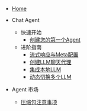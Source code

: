 * [Home](/)

* Chat Agent
  * 快速开始
    * [创建您的第一个Agent](doc/chat/QuickStart.md)
  * 进阶指南
    * [流式响应与Meta配置](doc/chat/StreamResponse&Meta.md)
    * [创建LLM聊天代理](doc/chat/TalkToLLM.md)
    * [集成本地LLM](doc/chat/TalkToLocalLLM.md)
    * [动态切换多个LLM](doc/chat/SwitchMultiLLM.md)

* Agent 市场
  * [压缩包注意事项](doc/agent_marketplace/压缩包注意事项.md)

